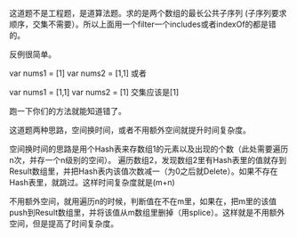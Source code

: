 
这道题不是工程题，是道算法题。求的是两个数组的最长公共子序列 (子序列要求顺序，交集不需要）。所以上面用一个filter一个includes或者indexOf的都是错的。

反例很简单。

var nums1 = [1]
var nums2 = [1,1]
或者

var nums1 = [1,1]
var nums2 = [1]
交集应该是[1]

跑一下你们的方法就能知道错了。

这道题两种思路，空间换时间，或者不用额外空间就提升时间复杂度。

空间换时间的思路是用个Hash表来存数组1的元素以及出现的个数（此处需要遍历n次，并存一个n级别的空间）。
遍历数组2，发现数组2里有Hash表里的值就存到Result数组里，并把Hash表内该值次数减一（为0之后就Delete）。如果不存在Hash表里，就跳过。这样时间复杂度就是(m+n)

不用额外空间，就用遍历n的时候，判断值在不在m里，如果在，把m里的该值push到Result数组里，并将该值从m数组里删掉（用splice）。这样就是不用额外空间，但是提高了时间复杂度。